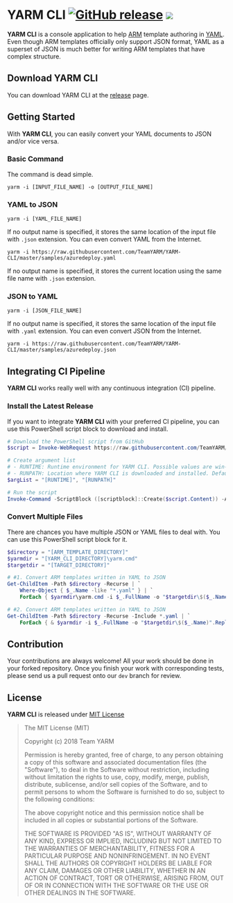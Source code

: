 # YARM CLI [![GitHub release](https://img.shields.io/github/release/TeamYARM/YARM-CLI.svg)](https://github.com/TeamYARM/YARM-CLI/releases) [![](https://img.shields.io/github/downloads/TeamYARM/YARM-CLI/latest/total.svg)](https://github.com/TeamYARM/YARM-CLI/releases) #

**YARM CLI** is a console application to help [ARM](https://docs.microsoft.com/en-us/azure/azure-resource-manager/) template authoring in [YAML](http://yaml.org/). Even though ARM templates officially only support JSON format, YAML as a superset of JSON is much better for writing ARM templates that have complex structure.


## Download YARM CLI ##

You can download YARM CLI at the [release](https://github.com/TeamYARM/YARM-CLI/releases) page.


## Getting Started ##

With **YARM CLI**, you can easily convert your YAML documents to JSON and/or vice versa.

### Basic Command ###

The command is dead simple.

```command
yarm -i [INPUT_FILE_NAME] -o [OUTPUT_FILE_NAME]
```


### YAML to JSON ###

```commmand
yarm -i [YAML_FILE_NAME]
```

If no output name is specified, it stores the same location of the input file with `.json` extension. You can even convert YAML from the Internet.

```commmand
yarm -i https://raw.githubusercontent.com/TeamYARM/YARM-CLI/master/samples/azuredeploy.yaml
```

If no output name is specified, it stores the current location using the same file name with `.json` extension.


### JSON to YAML ###

```commmand
yarm -i [JSON_FILE_NAME]
```

If no output name is specified, it stores the same location of the input file with `.yaml` extension. You can even convert JSON from the Internet.

```commmand
yarm -i https://raw.githubusercontent.com/TeamYARM/YARM-CLI/master/samples/azuredeploy.json
```


## Integrating CI Pipeline ##

**YARM CLI** works really well with any continuous integration (CI) pipeline.


### Install the Latest Release ##

If you want to integrate **YARM CLI** with your preferred CI pipeline, you can use this PowerShell script block to download and install.

```powershell
# Download the PowerShell script from GitHub
$script = Invoke-WebRequest https://raw.githubusercontent.com/TeamYARM/YARM-CLI/master/Download-Latest.ps1

# Create argument list
# - RUNTIME: Runtime environment for YARM CLI. Possible values are win-x64, linux-x64, osx-x64. Default is win-x64.
# - RUNPATH: Location where YARM CLI is downloaded and installed. Default is the current location where the script is running.
$argList = "[RUNTIME]", "[RUNPATH]"

# Run the script
Invoke-Command -ScriptBlock ([scriptblock]::Create($script.Content)) -ArgumentList $argList
```


### Convert Multiple Files ###

There are chances you have multiple JSON or YAML files to deal with. You can use this PowerShell script block for it.

```powershell
$directory = "[ARM_TEMPLATE_DIRECTORY]"
$yarmdir = "[YARM_CLI_DIRECTORY]\yarm.cmd"
$targetdir = "[TARGET_DIRECTORY]"

# #1. Convert ARM templates written in YAML to JSON
Get-ChildItem -Path $directory -Recurse | `
    Where-Object { $_.Name -like "*.yaml" } | `
    ForEach { $yarmdir\yarm.cmd -i $_.FullName -o "$targetdir\$($_.Name)".Replace(".yaml", ".json") }

# #2. Convert ARM templates written in YAML to JSON
Get-ChildItem -Path $directory -Recurse -Include *.yaml | `
    ForEach { & $yarmdir -i $_.FullName -o "$targetdir\$($_.Name)".Replace(".yaml", ".json") }
```


## Contribution ##

Your contributions are always welcome! All your work should be done in your forked repository. Once you finish your work with corresponding tests, please send us a pull request onto our `dev` branch for review.


## License ##

**YARM CLI** is released under [MIT License](http://opensource.org/licenses/MIT)

> The MIT License (MIT)
>
> Copyright (c) 2018 Team YARM
> 
> Permission is hereby granted, free of charge, to any person obtaining a copy of this software and associated documentation files (the "Software"), to deal in the Software without restriction, including without limitation the rights to use, copy, modify, merge, publish, distribute, sublicense, and/or sell copies of the Software, and to permit persons to whom the Software is furnished to do so, subject to the following conditions:
> 
> The above copyright notice and this permission notice shall be included in all copies or substantial portions of the Software.
> 
> THE SOFTWARE IS PROVIDED "AS IS", WITHOUT WARRANTY OF ANY KIND, EXPRESS OR IMPLIED, INCLUDING BUT NOT LIMITED TO THE WARRANTIES OF MERCHANTABILITY, FITNESS FOR A PARTICULAR PURPOSE AND NONINFRINGEMENT. IN NO EVENT SHALL THE AUTHORS OR COPYRIGHT HOLDERS BE LIABLE FOR ANY CLAIM, DAMAGES OR OTHER LIABILITY, WHETHER IN AN ACTION OF CONTRACT, TORT OR OTHERWISE, ARISING FROM, OUT OF OR IN CONNECTION WITH THE SOFTWARE OR THE USE OR OTHER DEALINGS IN THE SOFTWARE.
